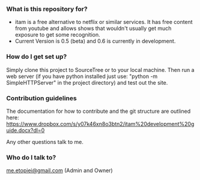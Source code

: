 ### What is this repository for? ###

* itam is a free alternative to netflix or similar services. It has free content from youtube and allows shows that wouldn't usually get much exposure to get some recognition. 
* Current Version is 0.5 (beta) and 0.6 is currently in development.

### How do I get set up? ###

Simply clone this project to SourceTree or to your local machine. Then run a web server (if you have python installed just use: "python -m SimpleHTTPServer" in the project directory) and test out the site.

### Contribution guidelines ###

The documentation for how to contribute and the git structure are outlined here: https://www.dropbox.com/s/y07k46xn8o3btn2/itam%20development%20guide.docx?dl=0

Any other questions talk to me. 

### Who do I talk to? ###

me.etopiei@gmail.com (Admin and Owner)